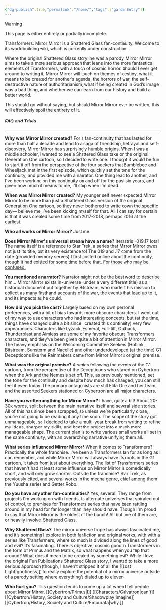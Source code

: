 ```yaml
---
{"dg-publish":true,"permalink":"/home/","tags":["gardenEntry"]}
---
```

 
>[!warning] 
>This page is either entirely or partially incomplete. 

Transformers: Mirror Mirror is a Shattered Glass fan-continuity. Welcome to its worldbuilding wiki, which is currently under construction. 

Where the original Shattered Glass storyline was a parody, Mirror Mirror aims to take a more serious approach that leans into the more fantastical elements of Transformers, with a touch of cosmic horror. Should I ever get around to writing it, Mirror Mirror will touch on themes of destiny, what it means to be created for another’s agenda, the horrors of war, the self-destructive nature of authoritarianism, what if being created in God’s image was a bad thing, and whether we can learn from our history and build a better world. 

This should go without saying, but should Mirror Mirror ever be written, this will effectively spoil the entirety of it. 
##### FAQ and Trivia
---
**Why was Mirror Mirror created?**
For a fan-continuity that has lasted for more than half a decade and lead to a saga of friendship, betrayal and self-discovery, Mirror Mirror has surprisingly humble origins. When I was a middle schooler, I wanted to see a Shattered Glass take on the original Generation One cartoon, so I decided to write one. I thought it would be fun to start it off from the perspective of the four seekers that Bumblebee and Wheeljack met in the first episode, which quickly set the tone for the continuity, and provided me with a narrator.  One thing lead to another, and I've been working on this continuity on and off for the past six years, and given how much it means to me, I’ll stop when I’m dead. 

**When was Mirror Mirror created?** 
My younger self never expected Mirror Mirror to be more than just a Shattered Glass version of the original Generation One cartoon, so they never bothered to write down the specific day— believe me, I’ve been kicking myself for that. All I can say for certain is that it was created some time from 2017-2018, perhaps 2016 at the earliest. 

**Who all works on Mirror Mirror?**
Just me. 

**Does Mirror Mirror's universal stream have a name?**
Iterastris -019.17 Iota! The name itself is a reference to Star Trek, a series that Mirror Mirror owes not just its title, but its very existence to! The 019 and .17 come from the date (provided memory serves) I first posted online about the continuity, though it had existed for some time before that. [For those who may be confused.](https://tfwiki.net/wiki/Universal_stream) 

**You mentioned a narrator?**
Narrator might not be the best word to describe him... Mirror Mirror exists in-universe (under a very different title) as a historical document put together by Bitstream, who made it his mission to collect as many firsthand accounts of the war, the events that lead up to it, and its impacts as he could.

**How did you pick the cast?**
Largely based on my own personal preferences, with a bit of bias towards more obscure characters. I went out of my way to use characters who had interesting concepts, but (at the time, things have changed quite a bit since I created this continuity) very few appearances. Characters like Lyzack, Esmeral, Full-tilt, Outback, Thunderblast and Aimless are some of my favorite obscure Transformers characters, and they’ve been given quite a bit of attention in Mirror Mirror. The heavy emphasis on the Welcoming Committee Seekers (Hotlink, Bitstream, Sunstorm and Nacelle) and other underdeveloped (at the time) G1 Decepticons like the Rainmakers came from Mirror Mirror’s original premise.

**What was the original premise?**
A series following the events of the G1 cartoon, from the perspective of the Decepticons who stayed on Cybertron when the Ark and the Nemesis set off. This, as previously mentioned, set the tone for the continuity and despite how much has changed, you can still feel it even today. The primary antagonists are still Elita One and her team, and the assorted Seekers stationed on Cybertron are all major characters. 

**Have you written anything for Mirror Mirror?**
I have, quite a bit! About 20-30k words, split between the main narrative itself and several side stories. All of this has since been scrapped, so unless we’re particularly close, you’re not going to be reading it any time soon. The scope of the story got unmanageable, so I decided to take a multi-year break from writing to refine my ideas, sharpen my skills, and beat the project into a much more manageable shape. The current plan is to write various small works all set in the same continuity, with an overarching narrative unifying them all. 

**What series influenced Mirror Mirror?**
When it comes to Transformers? Practically the whole franchise. I've been a Transformers fan for as long as I can remember, and while Mirror Mirror will always have its roots in the G1 cartoon, it takes from just about everything. The list of Transformers series that haven't had at least some influence on Mirror Mirror is comedically short, and will only grow shorter. Outside the franchise? Star Trek, as previously cited, and several works in the mecha genre, chief among them the Yuusha series and Getter Robo.  
 
**Do you have any other fan-continuities?**
Yes, several! They range from projects I'm working on with friends, to alternate universes that spiraled out of control, to premises for Transformers series that have been rattling around in my head for far longer than they should have. Though I'm proud to say that Mirror Mirror is the oldest of the bunch! All but one of them are, or heavily involve, Shattered Glass.

**Why Shattered Glass?** 
The mirror universe trope has always fascinated me, and it’s something I explore in both fanfiction and original works, with with a series like Transformers, where so much is divided along the lines of good and evil? It’s fascinating. There *is* objective, cosmic good in Transformers in the form of Primus and the Matrix, so what happens when you flip that around? What does it mean to be created by something evil? While I love the original Fun Publications Shattered Glass story, I wanted to take a more serious approach (though, I haven’t stripped it of all the [[Lost Light\|goofiness]]) to really explore the potential of a mirror universe outside of a parody setting where everything’s dialed up to eleven. 

**Who hurt you?**
This question tends to come up a lot when I tell people about Mirror Mirror. [[Cybertron/Primus\|I]] [[Characters/Galvatron\|can't]] [[Cybertron/History, Society and Culture/Shadowplay\|imagine]] [[Cybertron/History, Society and Culture/Empurata\|why.]]  
